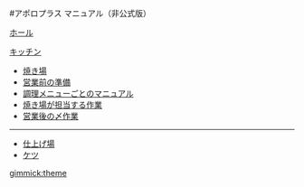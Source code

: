 #アポロプラス マニュアル（非公式版）

[ホール](hall/index.md)

[キッチン]()

  * [焼き場](kitchen/grill/index.md)
  * [営業前の準備](kitchen/grill/ready.md)
  * [調理メニューごとのマニュアル](kitchen/grill/cooking.md)
  * [焼き場が担当する作業](kitchen/grill/work.md)
  * [営業後の〆作業](kitchen/grill/closing.md)
  ----  
  * [仕上げ場](kitchen/plating/index.md)
  * [ケツ](kitchen/end/index.md)


[gimmick:theme](united)
